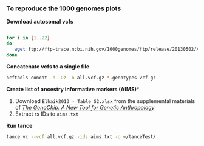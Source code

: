 ### To reproduce the 1000 genomes plots


**Download autosomal vcfs**

```bash

for i in {1..22}
do
   wget ftp://ftp-trace.ncbi.nih.gov/1000genomes/ftp/release/20130502/ALL.chr$i.phase3_shapeit2_mvncall_integrated_v5a.20130502.genotypes.vcf.gz
done

```

**Concatenate vcfs to a single file**

```bash
bcftools concat -n -Oz -o all.vcf.gz *.genotypes.vcf.gz
```

**Create list of ancestry informative markers (AIMS)***

1. Download `Elhaik2013_-_Table_S2.xlsx` from the supplemental materials of 
   [*The GenoChip: A New Tool for Genetic Anthropology*](https://www.ncbi.nlm.nih.gov/pmc/articles/PMC3673633/)
2. Extract rs IDs to `aims.txt`
    
**Run tance**

```bash
tance vc --vcf all.vcf.gz -ids aims.txt -o ~/tanceTest/

```